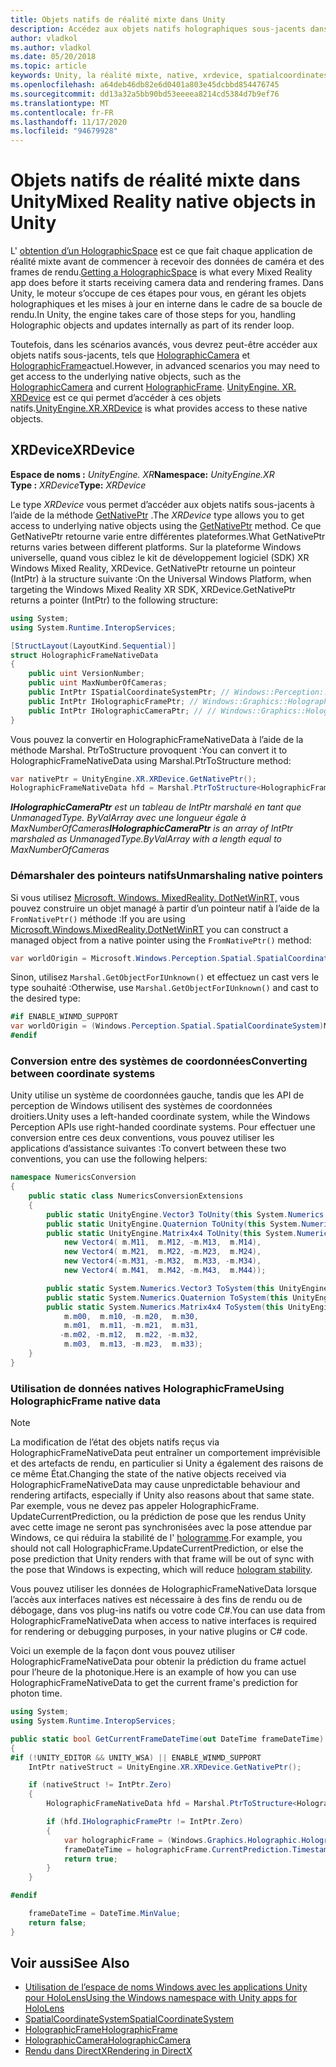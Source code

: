 ```yaml
---
title: Objets natifs de réalité mixte dans Unity
description: Accédez aux objets natifs holographiques sous-jacents dans Unity.
author: vladkol
ms.author: vladkol
ms.date: 05/20/2018
ms.topic: article
keywords: Unity, la réalité mixte, native, xrdevice, spatialcoordinatesystem, holographicframe, holographiccamera, ispatialcoordinatesystem, iholographicframe, iholographiccamera, getnativeptr, casque de la réalité mixte, casque Windows Mixed realisation, casque de réalité virtuelle
ms.openlocfilehash: a64deb46db82e6d0401a803e45dcbbd854476745
ms.sourcegitcommit: dd13a32a5bb90bd53eeeea8214cd5384d7b9ef76
ms.translationtype: MT
ms.contentlocale: fr-FR
ms.lasthandoff: 11/17/2020
ms.locfileid: "94679928"
---
```

# <a name="mixed-reality-native-objects-in-unity"></a><span data-ttu-id="0d474-104">Objets natifs de réalité mixte dans Unity</span><span class="sxs-lookup"><span data-stu-id="0d474-104">Mixed Reality native objects in Unity</span></span>

<span data-ttu-id="0d474-105">L' [obtention d’un HolographicSpace](../native/getting-a-holographicspace.md) est ce que fait chaque application de réalité mixte avant de commencer à recevoir des données de caméra et des frames de rendu.</span><span class="sxs-lookup"><span data-stu-id="0d474-105">[Getting a HolographicSpace](../native/getting-a-holographicspace.md) is what every Mixed Reality app does before it starts receiving camera data and rendering frames.</span></span> <span data-ttu-id="0d474-106">Dans Unity, le moteur s’occupe de ces étapes pour vous, en gérant les objets holographiques et les mises à jour en interne dans le cadre de sa boucle de rendu.</span><span class="sxs-lookup"><span data-stu-id="0d474-106">In Unity, the engine takes care of those steps for you, handling Holographic objects and updates internally as part of its render loop.</span></span>

<span data-ttu-id="0d474-107">Toutefois, dans les scénarios avancés, vous devrez peut-être accéder aux objets natifs sous-jacents, tels que <a href="https://docs.microsoft.com/uwp/api/windows.graphics.holographic.holographiccamera" target="_blank">HolographicCamera</a> et <a href="https://docs.microsoft.com/uwp/api/windows.graphics.holographic.holographicframe" target="_blank">HolographicFrame</a>actuel.</span><span class="sxs-lookup"><span data-stu-id="0d474-107">However, in advanced scenarios you may need to get access to the underlying native objects, such as the <a href="https://docs.microsoft.com/uwp/api/windows.graphics.holographic.holographiccamera" target="_blank">HolographicCamera</a> and current <a href="https://docs.microsoft.com/uwp/api/windows.graphics.holographic.holographicframe" target="_blank">HolographicFrame</a>.</span></span> <span data-ttu-id="0d474-108"><a href="https://docs.unity3d.com/ScriptReference/XR.XRDevice.html" target="_blank">UnityEngine. XR. XRDevice</a> est ce qui permet d’accéder à ces objets natifs.</span><span class="sxs-lookup"><span data-stu-id="0d474-108"><a href="https://docs.unity3d.com/ScriptReference/XR.XRDevice.html" target="_blank">UnityEngine.XR.XRDevice</a> is what provides access to these native objects.</span></span>

## <a name="xrdevice"></a><span data-ttu-id="0d474-109">XRDevice</span><span class="sxs-lookup"><span data-stu-id="0d474-109">XRDevice</span></span> 

<span data-ttu-id="0d474-110">**Espace de noms :** *UnityEngine. XR*</span><span class="sxs-lookup"><span data-stu-id="0d474-110">**Namespace:** *UnityEngine.XR*</span></span><br>
<span data-ttu-id="0d474-111">**Type :** *XRDevice*</span><span class="sxs-lookup"><span data-stu-id="0d474-111">**Type:** *XRDevice*</span></span>

<span data-ttu-id="0d474-112">Le type *XRDevice* vous permet d’accéder aux objets natifs sous-jacents à l’aide de la méthode <a href="https://docs.unity3d.com/ScriptReference/XR.XRDevice.GetNativePtr.html" target="_blank">GetNativePtr</a> .</span><span class="sxs-lookup"><span data-stu-id="0d474-112">The *XRDevice* type allows you to get access to underlying native objects using the <a href="https://docs.unity3d.com/ScriptReference/XR.XRDevice.GetNativePtr.html" target="_blank">GetNativePtr</a> method.</span></span> <span data-ttu-id="0d474-113">Ce que GetNativePtr retourne varie entre différentes plateformes.</span><span class="sxs-lookup"><span data-stu-id="0d474-113">What GetNativePtr returns varies between different platforms.</span></span> <span data-ttu-id="0d474-114">Sur la plateforme Windows universelle, quand vous ciblez le kit de développement logiciel (SDK) XR Windows Mixed Reality, XRDevice. GetNativePtr retourne un pointeur (IntPtr) à la structure suivante :</span><span class="sxs-lookup"><span data-stu-id="0d474-114">On the Universal Windows Platform, when targeting the Windows Mixed Reality XR SDK, XRDevice.GetNativePtr returns a pointer (IntPtr) to the following structure:</span></span> 

```cs
using System;
using System.Runtime.InteropServices;

[StructLayout(LayoutKind.Sequential)]
struct HolographicFrameNativeData
{
    public uint VersionNumber;
    public uint MaxNumberOfCameras;
    public IntPtr ISpatialCoordinateSystemPtr; // Windows::Perception::Spatial::ISpatialCoordinateSystem
    public IntPtr IHolographicFramePtr; // Windows::Graphics::Holographic::IHolographicFrame 
    public IntPtr IHolographicCameraPtr; // // Windows::Graphics::Holographic::IHolographicCamera
}
```
<span data-ttu-id="0d474-115">Vous pouvez la convertir en HolographicFrameNativeData à l’aide de la méthode Marshal. PtrToStructure provoquent :</span><span class="sxs-lookup"><span data-stu-id="0d474-115">You can convert it to HolographicFrameNativeData using Marshal.PtrToStructure method:</span></span>
```cs
var nativePtr = UnityEngine.XR.XRDevice.GetNativePtr();
HolographicFrameNativeData hfd = Marshal.PtrToStructure<HolographicFrameNativeData>(nativePtr);
```
<span data-ttu-id="0d474-116">***IHolographicCameraPtr** est un tableau de IntPtr marshalé en tant que UnmanagedType. ByValArray avec une longueur égale à MaxNumberOfCameras*</span><span class="sxs-lookup"><span data-stu-id="0d474-116">***IHolographicCameraPtr** is an array of IntPtr marshaled as UnmanagedType.ByValArray with a length equal to MaxNumberOfCameras*</span></span> 

### <a name="unmarshaling-native-pointers"></a><span data-ttu-id="0d474-117">Démarshaler des pointeurs natifs</span><span class="sxs-lookup"><span data-stu-id="0d474-117">Unmarshaling native pointers</span></span>

<span data-ttu-id="0d474-118">Si vous utilisez [Microsoft. Windows. MixedReality. DotNetWinRT,](https://www.nuget.org/packages/Microsoft.Windows.MixedReality.DotNetWinRT) vous pouvez construire un objet managé à partir d’un pointeur natif à l’aide de la `FromNativePtr()` méthode :</span><span class="sxs-lookup"><span data-stu-id="0d474-118">If you are using [Microsoft.Windows.MixedReality.DotNetWinRT](https://www.nuget.org/packages/Microsoft.Windows.MixedReality.DotNetWinRT) you can construct a managed object from a native pointer using the `FromNativePtr()` method:</span></span>

```cs
var worldOrigin = Microsoft.Windows.Perception.Spatial.SpatialCoordinateSystem.FromNativePtr(hfd.ISpatialCoordinateSystemPtr);
```

<span data-ttu-id="0d474-119">Sinon, utilisez `Marshal.GetObjectForIUnknown()` et effectuez un cast vers le type souhaité :</span><span class="sxs-lookup"><span data-stu-id="0d474-119">Otherwise, use `Marshal.GetObjectForIUnknown()` and cast to the desired type:</span></span>

```cs
#if ENABLE_WINMD_SUPPORT
var worldOrigin = (Windows.Perception.Spatial.SpatialCoordinateSystem)Marshal.GetObjectForIUnknown(hfd.ISpatialCoordinateSystemPtr);
#endif
```

### <a name="converting-between-coordinate-systems"></a><span data-ttu-id="0d474-120">Conversion entre des systèmes de coordonnées</span><span class="sxs-lookup"><span data-stu-id="0d474-120">Converting between coordinate systems</span></span>

<span data-ttu-id="0d474-121">Unity utilise un système de coordonnées gauche, tandis que les API de perception de Windows utilisent des systèmes de coordonnées droitiers.</span><span class="sxs-lookup"><span data-stu-id="0d474-121">Unity uses a left-handed coordinate system, while the Windows Perception APIs use right-handed coordinate systems.</span></span> <span data-ttu-id="0d474-122">Pour effectuer une conversion entre ces deux conventions, vous pouvez utiliser les applications d’assistance suivantes :</span><span class="sxs-lookup"><span data-stu-id="0d474-122">To convert between these two conventions, you can use the following helpers:</span></span>

```cs
namespace NumericsConversion
{
    public static class NumericsConversionExtensions
    {
        public static UnityEngine.Vector3 ToUnity(this System.Numerics.Vector3 v) => new UnityEngine.Vector3(v.X, v.Y, -v.Z);
        public static UnityEngine.Quaternion ToUnity(this System.Numerics.Quaternion q) => new UnityEngine.Quaternion(-q.X, -q.Y, q.Z, q.W);
        public static UnityEngine.Matrix4x4 ToUnity(this System.Numerics.Matrix4x4 m) => new UnityEngine.Matrix4x4(
            new Vector4( m.M11,  m.M12, -m.M13,  m.M14),
            new Vector4( m.M21,  m.M22, -m.M23,  m.M24),
            new Vector4(-m.M31, -m.M32,  m.M33, -m.M34),
            new Vector4( m.M41,  m.M42, -m.M43,  m.M44));

        public static System.Numerics.Vector3 ToSystem(this UnityEngine.Vector3 v) => new System.Numerics.Vector3(v.x, v.y, -v.z);
        public static System.Numerics.Quaternion ToSystem(this UnityEngine.Quaternion q) => new System.Numerics.Quaternion(-q.x, -q.y, q.z, q.w);
        public static System.Numerics.Matrix4x4 ToSystem(this UnityEngine.Matrix4x4 m) => new System.Numerics.Matrix4x4(
            m.m00,  m.m10, -m.m20,  m.m30,
            m.m01,  m.m11, -m.m21,  m.m31,
           -m.m02, -m.m12,  m.m22, -m.m32,
            m.m03,  m.m13, -m.m23,  m.m33);
    }
}
```

### <a name="using-holographicframe-native-data"></a><span data-ttu-id="0d474-123">Utilisation de données natives HolographicFrame</span><span class="sxs-lookup"><span data-stu-id="0d474-123">Using HolographicFrame native data</span></span>

> [!NOTE]
> <span data-ttu-id="0d474-124">La modification de l’état des objets natifs reçus via HolographicFrameNativeData peut entraîner un comportement imprévisible et des artefacts de rendu, en particulier si Unity a également des raisons de ce même État.</span><span class="sxs-lookup"><span data-stu-id="0d474-124">Changing the state of the native objects received via HolographicFrameNativeData may cause unpredictable behaviour and rendering artifacts, especially if Unity also reasons about that same state.</span></span>  <span data-ttu-id="0d474-125">Par exemple, vous ne devez pas appeler HolographicFrame. UpdateCurrentPrediction, ou la prédiction de pose que les rendus Unity avec cette image ne seront pas synchronisées avec la pose attendue par Windows, ce qui réduira la stabilité de l' [hologramme](../platform-capabilities-and-apis/hologram-stability.md).</span><span class="sxs-lookup"><span data-stu-id="0d474-125">For example, you should not call HolographicFrame.UpdateCurrentPrediction, or else the pose prediction that Unity renders with that frame will be out of sync with the pose that Windows is expecting, which will reduce [hologram stability](../platform-capabilities-and-apis/hologram-stability.md).</span></span>

<span data-ttu-id="0d474-126">Vous pouvez utiliser les données de HolographicFrameNativeData lorsque l’accès aux interfaces natives est nécessaire à des fins de rendu ou de débogage, dans vos plug-ins natifs ou votre code C#.</span><span class="sxs-lookup"><span data-stu-id="0d474-126">You can use data from HolographicFrameNativeData when access to native interfaces is required for rendering or debugging purposes, in your native plugins or C# code.</span></span> 

<span data-ttu-id="0d474-127">Voici un exemple de la façon dont vous pouvez utiliser HolographicFrameNativeData pour obtenir la prédiction du frame actuel pour l’heure de la photonique.</span><span class="sxs-lookup"><span data-stu-id="0d474-127">Here is an example of how you can use HolographicFrameNativeData to get the current frame's prediction for photon time.</span></span> 
```cs
using System;
using System.Runtime.InteropServices;

public static bool GetCurrentFrameDateTime(out DateTime frameDateTime)
{
#if (!UNITY_EDITOR && UNITY_WSA) || ENABLE_WINMD_SUPPORT
    IntPtr nativeStruct = UnityEngine.XR.XRDevice.GetNativePtr();

    if (nativeStruct != IntPtr.Zero)
    {
        HolographicFrameNativeData hfd = Marshal.PtrToStructure<HolographicFrameNativeData>(nativeStruct);

        if (hfd.IHolographicFramePtr != IntPtr.Zero)
        {
            var holographicFrame = (Windows.Graphics.Holographic.HolographicFrame)Marshal.GetObjectForIUnknown(hfd.IHolographicFramePtr);
            frameDateTime = holographicFrame.CurrentPrediction.Timestamp.TargetTime.DateTime;
            return true;
        }
    }

#endif

    frameDateTime = DateTime.MinValue;
    return false;
}

```

## <a name="see-also"></a><span data-ttu-id="0d474-128">Voir aussi</span><span class="sxs-lookup"><span data-stu-id="0d474-128">See Also</span></span>
* [<span data-ttu-id="0d474-129">Utilisation de l’espace de noms Windows avec les applications Unity pour HoloLens</span><span class="sxs-lookup"><span data-stu-id="0d474-129">Using the Windows namespace with Unity apps for HoloLens</span></span>](using-the-windows-namespace-with-unity-apps-for-hololens.md)
* <span data-ttu-id="0d474-130"><a href="https://docs.microsoft.com/uwp/api/windows.perception.spatial.spatialcoordinatesystem" target="_blank">SpatialCoordinateSystem</a></span><span class="sxs-lookup"><span data-stu-id="0d474-130"><a href="https://docs.microsoft.com/uwp/api/windows.perception.spatial.spatialcoordinatesystem" target="_blank">SpatialCoordinateSystem</a></span></span>
* <span data-ttu-id="0d474-131"><a href="https://docs.microsoft.com/uwp/api/windows.graphics.holographic.holographicframe" target="_blank">HolographicFrame</a></span><span class="sxs-lookup"><span data-stu-id="0d474-131"><a href="https://docs.microsoft.com/uwp/api/windows.graphics.holographic.holographicframe" target="_blank">HolographicFrame</a></span></span>
* <span data-ttu-id="0d474-132"><a href="https://docs.microsoft.com/uwp/api/windows.graphics.holographic.holographiccamera" target="_blank">HolographicCamera</a></span><span class="sxs-lookup"><span data-stu-id="0d474-132"><a href="https://docs.microsoft.com/uwp/api/windows.graphics.holographic.holographiccamera" target="_blank">HolographicCamera</a></span></span>
* [<span data-ttu-id="0d474-133">Rendu dans DirectX</span><span class="sxs-lookup"><span data-stu-id="0d474-133">Rendering in DirectX</span></span>](../native/rendering-in-directx.md)
